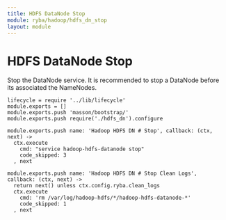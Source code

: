 ```yaml
---
title: HDFS DataNode Stop
module: ryba/hadoop/hdfs_dn_stop
layout: module
---
```


# HDFS DataNode Stop

Stop the DataNode service. It is recommended to stop a DataNode before its 
associated the NameNodes.

    lifecycle = require '../lib/lifecycle'
    module.exports = []
    module.exports.push 'masson/bootstrap/'
    module.exports.push require('./hdfs_dn').configure

    module.exports.push name: 'Hadoop HDFS DN # Stop', callback: (ctx, next) ->
      ctx.execute
        cmd: "service hadoop-hdfs-datanode stop"
        code_skipped: 3
      , next

    module.exports.push name: 'Hadoop HDFS DN # Stop Clean Logs', callback: (ctx, next) ->
      return next() unless ctx.config.ryba.clean_logs
      ctx.execute
        cmd: 'rm /var/log/hadoop-hdfs/*/hadoop-hdfs-datanode-*'
        code_skipped: 1
      , next